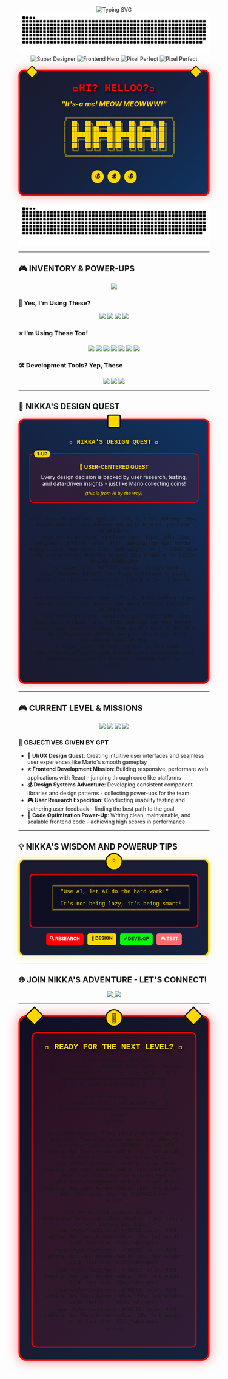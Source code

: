 <!-- Super Mario Pixel Art Banner -->
<div align="center">
  <img src="https://readme-typing-svg.herokuapp.com?font=Fira+Code&size=35&duration=3000&pause=1000&color=FF0000&center=true&vCenter=true&width=600&lines=🍄+DESIGN+DEVELOPER+🍄;🎮+UI/UX+DESIGNER+🎮;⭐+CREATING+DIGITAL+WORLDS+⭐;🚀+FRONTEND+DEVELOPER+🚀" alt="Typing SVG" />
</div>

<div align="center">
  <img src="https://raw.githubusercontent.com/platane/snk/output/github-contribution-grid-snake-dark.svg" alt="Snake animation" />
</div>

<div align="center">
  <img src="https://img.shields.io/badge/🍄-PROTOTYPE-FF0000?style=for-the-badge&labelColor=000000&color=FF0000" alt="Super Designer" />
  <img src="https://img.shields.io/badge/⭐-MOCKUPS-FFD700?style=for-the-badge&labelColor=000000&color=FFD700" alt="Frontend Hero" />
  <img src="https://img.shields.io/badge/🎮-TEMPLATE-00FF00?style=for-the-badge&labelColor=000000&color=00FF00" alt="Pixel Perfect" />
  <img src="https://img.shields.io/badge/🧨-Wireframes-00FF00?style=for-the-badge&labelColor=000000&color=00FFFF" alt="Pixel Perfect" />
</div>

<div align="center" style="background: linear-gradient(135deg, #1a1a2e, #16213e, #0f3460); padding: 30px; border-radius: 15px; border: 4px solid #FF0000; margin: 20px 0; box-shadow: 0 0 25px rgba(255, 0, 0, 0.4); position: relative;">
  <!-- Mario-style blocks -->
  <div style="position: absolute; top: -10px; left: 20px; width: 20px; height: 20px; background: #FFD700; border: 2px solid #000; transform: rotate(45deg);"></div>
  <div style="position: absolute; top: -10px; right: 20px; width: 20px; height: 20px; background: #FFD700; border: 2px solid #000; transform: rotate(45deg);"></div>
  
  <h1 style="color: #FF0000; text-shadow: 3px 3px 6px rgba(0, 0, 0, 0.8); margin: 0; font-family: 'Courier New', monospace;">🍄HI? HELLOO?🍄</h1>
  <p style="color: #FFD700; font-size: 18px; margin: 15px 0 0 0; font-weight: bold;"><em>"It's-a me! MEOW MEOWWW!"</em></p>
  
  <div style="margin-top: 20px;">
    <pre style="color: #FFD700; font-family: 'Courier New', monospace; font-size: 12px; line-height: 1.2;">
    ╔══════════════════════════════════════╗
    ║  ██╗  ██╗ █████╗ ██╗  ██╗ █████╗ ██╗  ║
    ║  ██║  ██║██╔══██╗██║  ██║██╔══██╗██║  ║
    ║  ███████║███████║███████║███████║██║  ║
    ║  ██╔══██║██╔══██║██╔══██║██╔══██║██║  ║
    ║  ██║  ██║██║  ██║██║  ██║██║  ██║██║  ║
    ║  ╚═╝  ╚═╝╚═╝  ╚═╝╚═╝  ╚═╝╚═╝  ╚═╝╚═╝  ║
    ╚══════════════════════════════════════╝
    </pre>
  </div>
  
  <!-- Mario-style coins -->
  <div style="margin-top: 15px; display: flex; justify-content: center; gap: 10px;">
    <span style="background: #FFD700; color: #000; padding: 5px 10px; border-radius: 50%; font-weight: bold;">💰</span>
    <span style="background: #FFD700; color: #000; padding: 5px 10px; border-radius: 50%; font-weight: bold;">💰</span>
    <span style="background: #FFD700; color: #000; padding: 5px 10px; border-radius: 50%; font-weight: bold;">💰</span>
  </div>
</div>

<div align="center">
  <img src="https://raw.githubusercontent.com/platane/snk/output/github-contribution-grid-snake-dark.svg" alt="Snake animation" />
</div>

---

## 🎮 INVENTORY & POWER-UPS
<div align="center">
  <img src="https://skillicons.dev/icons?i=react,vue,tailwind,css,figma,js,ts,html,vite,git,nodejs&theme=dark" />
</div>

### 🍄 Yes, I'm Using These?
<div align="center">
  <img src="https://img.shields.io/badge/🎨-Figma-F24E1E?style=for-the-badge&logo=figma&logoColor=white&labelColor=000000" />
  <img src="https://img.shields.io/badge/⭐-Adobe_Photoshop-FF61F5?style=for-the-badge&logo=adobe-xd&logoColor=white&labelColor=000000" />
  <img src="https://img.shields.io/badge/💰-Canva-F7B500?style=for-the-badge&logo=sketch&logoColor=white&labelColor=000000" />
  <img src="https://img.shields.io/badge/🚀-Illustrator-FF6B6B?style=for-the-badge&logo=principle&logoColor=white&labelColor=000000" />
</div>

### ⭐ I'm Using These Too!
<div align="center">
  <img src="https://img.shields.io/badge/🍄-React-61DAFB?style=for-the-badge&logo=react&logoColor=black&labelColor=000000" />
  <img src="https://img.shields.io/badge/⭐-Vue.js-4FC08D?style=for-the-badge&logo=vue.js&logoColor=white&labelColor=000000" />
  <img src="https://img.shields.io/badge/💰-JavaScript-F7DF1E?style=for-the-badge&logo=javascript&logoColor=black&labelColor=000000" />
  <img src="https://img.shields.io/badge/🚀-TypeScript-007ACC?style=for-the-badge&logo=typescript&logoColor=white&labelColor=000000" />
  <img src="https://img.shields.io/badge/🎮-HTML5-E34F26?style=for-the-badge&logo=html5&logoColor=white&labelColor=000000" />
  <img src="https://img.shields.io/badge/🍄-CSS3-1572B6?style=for-the-badge&logo=css3&logoColor=white&labelColor=000000" />
  <img src="https://img.shields.io/badge/⭐-Tailwind-38B2AC?style=for-the-badge&logo=tailwind-css&logoColor=white&labelColor=000000" />
</div>

### 🛠️ Development Tools? Yep, These
<div align="center">
  <img src="https://img.shields.io/badge/🎮-Git-F05032?style=for-the-badge&logo=git&logoColor=white&labelColor=000000" />
  <img src="https://img.shields.io/badge/🍄-Vite-646CFF?style=for-the-badge&logo=vite&logoColor=white&labelColor=000000" />
  <img src="https://img.shields.io/badge/💰-VS_Code-007ACC?style=for-the-badge&logo=visual-studio-code&logoColor=white&labelColor=000000" />
</div>

---

## 🍄 NIKKA'S DESIGN QUEST
<div align="center" style="background: linear-gradient(45deg, #1a1a2e, #16213e, #0f3460); padding: 25px; border-radius: 15px; border: 4px solid #FF0000; margin: 20px 0; box-shadow: 0 0 20px rgba(255, 0, 0, 0.3); position: relative;">
  <!-- Mario-style question blocks -->
  <div style="position: absolute; top: -15px; left: 50%; transform: translateX(-50%); width: 30px; height: 30px; background: #FFD700; border: 3px solid #000; border-radius: 5px;"></div>
  
  <h3 style="color: #FFD700; text-shadow: 2px 2px 4px rgba(0, 0, 0, 0.8); margin-bottom: 20px; font-family: 'Courier New', monospace;">🍄 NIKKA'S DESIGN QUEST 🍄</h3>
  
  <div style="display: grid; grid-template-columns: repeat(auto-fit, minmax(250px, 1fr)); gap: 20px; margin-top: 20px;">
    <div style="background: rgba(255, 0, 0, 0.1); padding: 15px; border-radius: 10px; border: 2px solid #FF0000; position: relative;">
      <div style="position: absolute; top: -10px; left: 10px; background: #FFD700; color: #000; padding: 2px 8px; border-radius: 10px; font-size: 12px; font-weight: bold;">1-UP</div>
      <h4 style="color: #FFD700; margin: 10px 0 10px 0;">🎯 USER-CENTERED QUEST</h4>
      <p style="color: #ffffff; margin: 0; font-size: 14px;">Every design decision is backed by user research, testing, and data-driven insights - just like Mario collecting coins!</p>
      <p style="color: #FFD700; margin: 10px 0 0 0; font-size: 12px; font-style: italic;">(this is from AI by the way)</p>
    </div>
    
    <div style="background: rgba(255, 215, 0, 0.1); padding: 15px; border-radius: 10px; border: 2px solid #FFD700; position: relative;">
      <div style="position: absolute; top: -10px; left: 10px; background: #FF0000; color: #fff; padding: 2px 8px; border-radius: 10px; font-size: 12px; font-weight: bold;">SUPER</div>
      <h4 style="color: #FFD700; margin: 10px 0 10px 0;">⚡ DESIGN-TO-CODE POWER</h4>
      <p style="color: #ffffff; margin: 0; font-size: 14px;">Seamless handoff from Figma prototypes to pixel-perfect, production-ready code - like a perfect jump!</p>
    </div>
    
    <div style="background: rgba(0, 255, 0, 0.1); padding: 15px; border-radius: 10px; border: 2px solid #00FF00; position: relative;">
      <div style="position: absolute; top: -10px; left: 10px; background: #FFD700; color: #000; padding: 2px 8px; border-radius: 10px; font-size: 12px; font-weight: bold;">FIRE</div>
      <h4 style="color: #00FF00; margin: 10px 0 10px 0;">🚀 PERFORMANCE POWER-UP</h4>
      <p style="color: #ffffff; margin: 0; font-size: 14px;">Clean, efficient code that delivers exceptional user experiences across all devices - blazing fast!</p>
    </div>
  </div>
</div>

---

## 🎮 CURRENT LEVEL & MISSIONS
<div align="center">
  <img src="https://img.shields.io/badge/🍄-Designing_UI_Levels_in_Figma-FF0000?style=for-the-badge&labelColor=000000" />
  <img src="https://img.shields.io/badge/⭐-Building_React_Power_Ups-FFD700?style=for-the-badge&labelColor=000000" />
  <img src="https://img.shields.io/badge/💰-Creating_Design_Systems-00FF00?style=for-the-badge&labelColor=000000" />
  <img src="https://img.shields.io/badge/🚀-Mobile_First_Adventure-FF6B6B?style=for-the-badge&labelColor=000000" />
</div>

### 🎯 OBJECTIVES GIVEN BY GPT
- **🍄 UI/UX Design Quest**: Creating intuitive user interfaces and seamless user experiences like Mario's smooth gameplay
- **⭐ Frontend Development Mission**: Building responsive, performant web applications with React - jumping through code like platforms
- **💰 Design Systems Adventure**: Developing consistent component libraries and design patterns - collecting power-ups for the team
- **🎮 User Research Expedition**: Conducting usability testing and gathering user feedback - finding the best path to the goal
- **🚀 Code Optimization Power-Up**: Writing clean, maintainable, and scalable frontend code - achieving high scores in performance

---


## 💡 NIKKA'S WISDOM AND POWERUP TIPS
<div align="center" style="background: linear-gradient(135deg, #1a1a2e, #16213e); padding: 25px; border-radius: 15px; border: 4px solid #FFD700; margin: 20px 0; box-shadow: 0 0 20px rgba(255, 215, 0, 0.4); position: relative;">
  <!-- Mario-style star -->
  <div style="position: absolute; top: -20px; left: 50%; transform: translateX(-50%); width: 40px; height: 40px; background: #FFD700; border: 3px solid #000; border-radius: 50%; display: flex; align-items: center; justify-content: center; font-size: 20px;">⭐</div>
  
  <div style="background: #0f0f23; padding: 20px; border-radius: 10px; border: 3px solid #FF0000; margin-top: 10px;">
    <pre style="color: #FFD700; font-family: 'Courier New', monospace; font-size: 14px; margin: 0; text-align: center;">
    ╔══════════════════════════════════════════╗
    ║  "Use AI, let AI do the hard work!"      ║
    ║                                          ║
    ║  It's not being lazy, it's being smart!  ║
    ╚══════════════════════════════════════════╝
    </pre>
  </div>
  
  <div style="margin-top: 15px; display: flex; justify-content: center; gap: 10px; flex-wrap: wrap;">
    <span style="background: #FF0000; color: #fff; padding: 5px 10px; border-radius: 5px; font-size: 12px; font-weight: bold;">🔍 RESEARCH</span>
    <span style="background: #FFD700; color: #000; padding: 5px 10px; border-radius: 5px; font-size: 12px; font-weight: bold;">🎨 DESIGN</span>
    <span style="background: #00FF00; color: #000; padding: 5px 10px; border-radius: 5px; font-size: 12px; font-weight: bold;">⚡ DEVELOP</span>
    <span style="background: #FF6B6B; color: #fff; padding: 5px 10px; border-radius: 5px; font-size: 12px; font-weight: bold;">🎮 TEST</span>
  </div>
</div>

---

## 🌐 JOIN NIKKA'S ADVENTURE - LET'S CONNECT!
<div align="center">
  <a href="https://www.linkedin.com/in/nikka-mendoza">
    <img src="https://img.shields.io/badge/-LinkedIn-0077B5?logo=linkedin&logoColor=white&style=for-the-badge&labelColor=000000" />
  </a>
  <a href="https://portfolio-niks-mndzz.vercel.app">
    <img src="https://img.shields.io/badge/-Portfolio-000000?logo=react&logoColor=61DAFB&style=for-the-badge&labelColor=000000" />
  </a>
</div>

---

<div align="center" style="background: linear-gradient(135deg, #0f0f23, #1a1a2e, #16213e); padding: 30px; border-radius: 20px; border: 4px solid #FF0000; margin: 30px 0; box-shadow: 0 0 30px rgba(255, 0, 0, 0.5); position: relative;">
  <!-- Mario-style castle elements -->
  <div style="position: absolute; top: -20px; left: 20px; width: 30px; height: 30px; background: #FFD700; border: 3px solid #000; transform: rotate(45deg);"></div>
  <div style="position: absolute; top: -20px; right: 20px; width: 30px; height: 30px; background: #FFD700; border: 3px solid #000; transform: rotate(45deg);"></div>
  <div style="position: absolute; top: -20px; left: 50%; transform: translateX(-50%); width: 40px; height: 40px; background: #FFD700; border: 3px solid #000; border-radius: 50%; display: flex; align-items: center; justify-content: center; font-size: 24px;">🏰</div>
  
  <div style="background: rgba(255, 0, 0, 0.1); padding: 25px; border-radius: 15px; border: 3px solid #FF0000; margin-top: 10px;">
    <h2 style="color: #FFD700; margin: 0 0 15px 0; text-shadow: 3px 3px 6px rgba(0, 0, 0, 0.8); font-family: 'Courier New', monospace;">🍄 READY FOR THE NEXT LEVEL? 🍄</h2>
    
    <div style="margin: 20px 0;">
      <pre style="color: #FFD700; font-family: 'Courier New', monospace; font-size: 12px; margin: 0;">
    ╔══════════════════════════════════════╗
    ║  🚀 LET'S BUILD THE FUTURE! 🚀      ║
    ║                                      ║
    ║  ✨ Thanks for reading? ✨          ║
    ║    Ready to start a new adventure?   ║
    ╚══════════════════════════════════════╝
      </pre>
    </div>
    
    <div style="display: flex; justify-content: center; gap: 15px; flex-wrap: wrap; margin-top: 20px;">
      <div style="background: #FF0000; color: #fff; padding: 8px 15px; border-radius: 8px; font-weight: bold; font-size: 14px;">🎨 DESIGN</div>
      <div style="background: #FFD700; color: #000; padding: 8px 15px; border-radius: 8px; font-weight: bold; font-size: 14px;">⚡ DEVELOP</div>
      <div style="background: #00FF00; color: #000; padding: 8px 15px; border-radius: 8px; font-weight: bold; font-size: 14px;">🚀 INNOVATE</div>
    </div>
    
    <!-- Mario-style coins at bottom -->
    <div style="margin-top: 20px; display: flex; justify-content: center; gap: 10px;">
      <span style="background: #FFD700; color: #000; padding: 8px 12px; border-radius: 50%; font-weight: bold; font-size: 16px;">💰</span>
      <span style="background: #FFD700; color: #000; padding: 8px 12px; border-radius: 50%; font-weight: bold; font-size: 16px;">💰</span>
      <span style="background: #FFD700; color: #000; padding: 8px 12px; border-radius: 50%; font-weight: bold; font-size: 16px;">💰</span>
      <span style="background: #FFD700; color: #000; padding: 8px 12px; border-radius: 50%; font-weight: bold; font-size: 16px;">💰</span>
      <span style="background: #FFD700; color: #000; padding: 8px 12px; border-radius: 50%; font-weight: bold; font-size: 16px;">💰</span>
    </div>
  </div>
</div>
